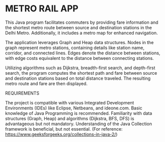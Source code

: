 # METRO RAIL APP

This Java program facilitates commuters by providing fare information and the shortest metro route between source and destination stations in the Delhi Metro. Additionally, it includes a metro map for enhanced navigation.

The application leverages Graph and Heap data structures. Nodes in the graph represent metro stations, containing details like station name, corridor, and connected lines. Edges denote the distance between stations, with edge costs equivalent to the distance between connecting stations.

Utilizing algorithms such as Dijkstra, breadth-first search, and depth-first search, the program computes the shortest path and fare between source and destination stations based on total distance traveled. The resulting metro route and fare are then displayed.

REQUIREMENTS

The project is compatible with various Integrated Development Environments (IDEs) like Eclipse, Netbeans, and ideone.com.
Basic knowledge of Java Programming is recommended.
Familiarity with data structures (Graph, Heap) and algorithms (Dijkstra, BFS, DFS) is advantageous but not mandatory.
Understanding of the Java Collection framework is beneficial, but not essential. (For reference: https://www.geeksforgeeks.org/collections-in-java-2/)

